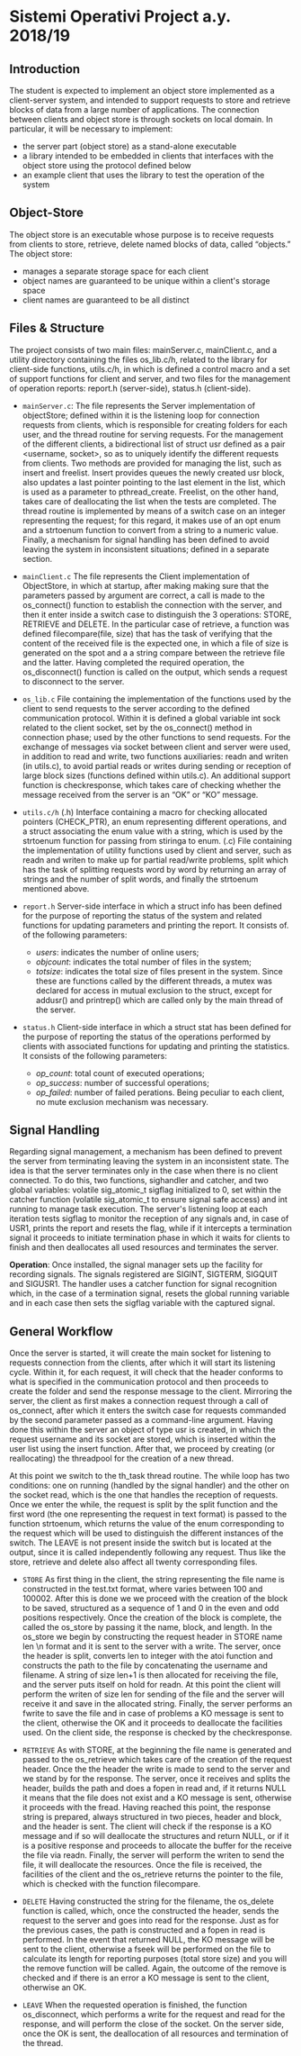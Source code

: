 # Sistemi Operativi Project a.y. 2018/19

## Introduction
The student is expected to implement an object store implemented as a client-server system, and intended to support requests to store and retrieve blocks of data from a large number of applications. The connection between clients and object store is through sockets on local domain. 
In particular, it will be necessary to implement:
- the server part (object store) as a stand-alone executable
- a library intended to be embedded in clients that interfaces with the object store using the protocol defined below
- an example client that uses the library to test the operation of the system

## Object-Store
The object store is an executable whose purpose is to receive requests from clients to store, retrieve, delete named blocks of data, called “objects.” The object store:
- manages a separate storage space for each client
- object names are guaranteed to be unique within a client's storage space
- client names are guaranteed to be all distinct

## Files & Structure

The project consists of two main files: mainServer.c, mainClient.c, and a utility directory
containing the files os_lib.c/h, related to the library for client-side functions, utils.c/h, in which is defined
a control macro and a set of support functions for client and server, and two files for the
management of operation reports: report.h (server-side), status.h (client-side).

- `mainServer.c`: The file represents the Server implementation of objectStore; defined within it is the
listening loop for connection requests from clients, which is responsible for creating
folders for each user, and the thread routine for serving requests. For the management of the
different clients, a bidirectional list of struct usr defined as a pair
<username, socket>, so as to uniquely identify the different requests from clients.
Two methods are provided for managing the list, such as insert and freelist. Insert provides
queues the newly created usr block, also updates a last pointer pointing
to the last element in the list, which is used as a parameter to pthread_create.
Freelist, on the other hand, takes care of deallocating the list when the tests are completed. The thread routine
is implemented by means of a switch case on an integer representing the request; for this
regard, it makes use of an opt enum and a strtoenum function to convert from a string to a
numeric value. Finally, a mechanism for signal handling has been defined to avoid
leaving the system in inconsistent situations; defined in a separate section.

- `mainClient.c`
The file represents the Client implementation of ObjectStore, in which at startup, after making
making sure that the parameters passed by argument are correct, a call is made
to the os_connect() function to establish the connection with the server, and then it
enter inside a switch case to distinguish the 3 operations: STORE, RETRIEVE and
DELETE. In the particular case of retrieve, a function was defined
filecompare(file, size) that has the task of verifying that the content of the received file is
the expected one, in which a file of size is generated on the spot and a
a string compare between the retrieve file and the latter. Having completed the required operation,
the os_disconnect() function is called on the output, which sends a request to
disconnect to the server.


- `os_lib.c`
File containing the implementation of the functions used by the client to send requests
to the server according to the defined communication protocol. Within it is defined a
global variable int sock related to the client socket, set by the os_connect() method in
connection phase; used by the other functions to send requests. For the exchange of
messages via socket between client and server were used, in addition to read and write, two functions
auxiliaries: readn and writen (in utils.c), to avoid partial reads or writes during sending or
reception of large block sizes (functions defined within utils.c). An additional
support function is checkresponse, which takes care of checking whether the message received
from the server is an “OK” or “KO” message.

- `utils.c/h`
(.h) Interface containing a macro for checking allocated pointers (CHECK_PTR),
an enum representing different operations, and a struct associating the enum value with a
string, which is used by the strtoenum function for passing from stiringa to enum.
(.c) File containing the implementation of utility functions used by client and server,
such as readn and writen to make up for partial read/write problems, split which has the
task of splitting requests word by word by returning an array of strings and the number
of split words, and finally the strtoenum mentioned above.

- `report.h`
Server-side interface in which a struct info has been defined for the purpose of reporting the status of the
system and related functions for updating parameters and printing the report. It consists of.
of the following parameters:
  - *users*: indicates the number of online users;
  - *objcount*: indicates the total number of files in the system;
  - *totsize*: indicates the total size of files present in the system.
Since these are functions called by the different threads, a mutex was declared for access in
mutual exclusion to the struct, except for addusr() and printrep() which are called only
by the main thread of the server.

- `status.h`
Client-side interface in which a struct stat has been defined for the purpose of reporting the status of the
operations performed by clients with associated functions for updating and printing the
statistics. It consists of the following parameters:
  - *op_count*: total count of executed operations;
  - *op_success*: number of successful operations;
  - *op_failed*: number of failed perations.
Being peculiar to each client, no mute exclusion mechanism was necessary.

## Signal Handling

Regarding signal management, a mechanism has been defined to prevent the server from
terminating leaving the system in an inconsistent state. The idea is that the server terminates only in the case
when there is no client connected. To do this, two functions, sighandler and
catcher, and two global variables: volatile sig_atomic_t sigflag initialized to 0, set within the
catcher function (volatile sig_atomic_t to ensure signal safe access) and int running to manage
task execution. The server's listening loop at each iteration tests sigflag to monitor the
reception of any signals and, in case of USR1, prints the report and resets the flag,
while if it intercepts a termination signal it proceeds to initiate termination phase in which it waits for
clients to finish and then deallocates all used resources and terminates the server.

**Operation**: Once installed, the signal manager sets up the facility for recording
signals. The signals registered are SIGINT, SIGTERM, SIGQUIT and SIGUSR1. The handler uses
a catcher function for signal recognition which, in the case of a termination signal,
resets the global running variable and in each case then sets the sigflag variable with the captured signal.

## General Workflow
Once the server is started, it will create the main socket for listening to requests
connection from the clients, after which it will start its listening cycle. Within it, for each
request, it will check that the header conforms to what is specified in the communication protocol
and then proceeds to create the folder and send the response message to the client.
Mirroring the server, the client as first makes a connection request through
a call of os_connect, after which it enters the switch case for requests commanded by the
second parameter passed as a command-line argument. Having done this within the server
an object of type usr is created, in which the request username and its socket are stored,
which is inserted within the user list using the insert function. After that, we
proceed by creating (or reallocating) the threadpool for the creation of a new thread.

At this point we switch to the th_task thread routine. The while loop has two conditions: one on
running (handled by the signal handler) and the other on the socket read, which is the one that handles the
reception of requests. Once we enter the while, the request is split by the split function and
the first word (the one representing the request in text format) is passed to the function
strtoenum, which returns the value of the enum corresponding to the request which will be used to
distinguish the different instances of the switch. The LEAVE is not present inside the switch but is located
at the output, since it is called independently following any request. Thus
like the store, retrieve and delete also affect all twenty corresponding files.

- `STORE`
As first thing in the client, the string representing the file name is constructed in the
test<length>.txt format, where <length> varies between 100 and 100002. After this is done we
we proceed with the creation of the block to be saved, structured as a sequence of 1 and 0 in the
even and odd positions respectively. Once the creation of the block is complete, the
called the os_store by passing it the name, block, and length. In the os_store we begin
by constructing the request header in STORE name len \n format and it is sent
to the server with a write. The server, once the header is split, converts len to integer with the
atoi function and constructs the path to the file by concatenating the username and filename.
A string of size len+1 is then allocated for receiving the file, and the server puts itself
on hold for readn. At this point the client will perform the writen of size len for sending
of the file and the server will receive it and save in the allocated string. Finally, the server performs an fwrite
to save the file and in case of problems a KO message is sent to the client, otherwise
the OK and it proceeds to deallocate the facilities used. On the client side, the response is checked
by the checkresponse.

- `RETRIEVE`
As with STORE, at the beginning the file name is generated and passed to the
os_retrieve which takes care of the creation of the request header. Once the 
the header the write is made to send to the server and we stand by for the response. The server, once it receives and splits the header, builds the path and does a fopen in read and, if it
returns NULL it means that the file does not exist and a KO message is sent, otherwise
it proceeds with the fread. Having reached this point, the response string is prepared,
always structured in two pieces, header and block, and the header is sent. The client
will check if the response is a KO message and if so will deallocate the structures
and return NULL, or if it is a positive response and proceeds to allocate the buffer for the
receive the file via readn. Finally, the server will perform the writen to send the file,
it will deallocate the resources. Once the file is received, the facilities of the
client and the os_retrieve returns the pointer to the file, which is checked with the function
filecompare.

- `DELETE`
Having constructed the string for the filename, the os_delete function is called, which, once the
constructed the header, sends the request to the server and goes into read for the response. Just as for
the previous cases, the path is constructed and a fopen in read is performed. In the event that
returned NULL, the KO message will be sent to the client, otherwise a fseek will be performed
on the file to calculate its length for reporting purposes (total store size) and you will
the remove function will be called. Again, the outcome of the remove is checked
and if there is an error a KO message is sent to the client, otherwise an OK.

- `LEAVE`
When the requested operation is finished, the function
os_disconnect, which performs a write for the request and read for the response, and will perform the
close of the socket. On the server side, once the OK is sent, the deallocation of all
resources and termination of the thread.
